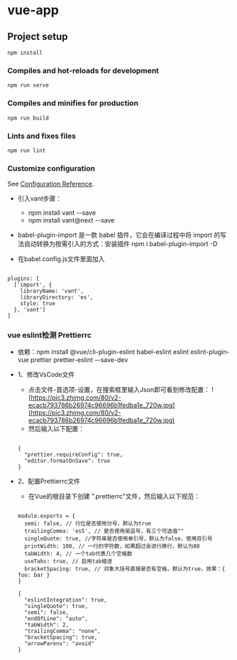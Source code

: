 # vue-app

## Project setup
```
npm install
```

### Compiles and hot-reloads for development
```
npm run serve
```

### Compiles and minifies for production
```
npm run build
```

### Lints and fixes files
```
npm run lint
```

### Customize configuration
See [Configuration Reference](https://cli.vuejs.org/config/).

* 引入vant步骤：
  * npm install vant --save
  * npm install vant@next --save

* babel-plugin-import 是一款 babel 插件，它会在编译过程中将 import 的写法自动转换为按需引入的方式：安装插件 npm i babel-plugin-import -D

* 在babel.config.js文件里面加入

```

plugins: [
  ['import', {
    libraryName: 'vant',
    libraryDirectory: 'es',
    style: true
  }, 'vant']
]
```

### vue eslint检测 Prettierrc

* 依赖：npm install @vue/cli-plugin-eslint babel-eslint eslint eslint-plugin-vue prettier prettier-eslint –-save-dev

* 1、修改VsCode文件
  * 点击文件-首选项-设置，在搜索框里输入Json即可看到修改配置：
  ![https://pic3.zhimg.com/80/v2-ecacb793786b26974c96696b1fedba1e_720w.jpg](https://pic3.zhimg.com/80/v2-ecacb793786b26974c96696b1fedba1e_720w.jpg)
  * 然后输入以下配置：
  <pre><code>
  {
    "prettier.requireConfig": true,
    "editor.formatOnSave": true
  }
  </code></pre>
* 2、配置Prettierrc文件
  * 在Vue的根目录下创建 ".prettierrc"文件，然后输入以下规范：
  <pre><code>
  module.exports = {
    semi: false, // 行位是否使用分号，默认为true
    trailingComma: 'es5', // 是否使用尾逗号，有三个可选值"<none|es5|all>"
    singleQuote: true, //字符串是否使用单引号，默认为false，使用双引号
    printWidth: 100, // 一行的字符数，如果超过会进行换行，默认为80
    tabWidth: 4, // 一个tab代表几个空格数
    useTabs: true, // 启用tab缩进
    bracketSpacing: true, // 对象大括号直接是否有空格，默认为true，效果：{ foo: bar }
  }

  {
    "eslintIntegration": true,
    "singleQuote": true,
    "semi": false,
    "endOfLine": "auto",
    "tabWidth": 2,
    "trailingComma": "none",
    "bracketSpacing": true,
    "arrowParens": "avoid"
  }
  </code></pre>
